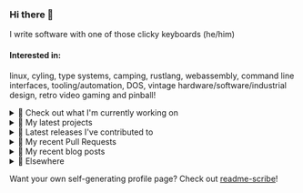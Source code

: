 ### Hi there 👋

I write software with one of those clicky keyboards (he/him)

#### Interested in:
linux, cyling, type systems, camping, rustlang, webassembly, command line interfaces, tooling/automation, DOS, vintage hardware/software/industrial design, retro video gaming and pinball!
<details><summary>👀 Check out what I'm currently working on</summary><br />

- [rickycodes/misterfpga_font_randomizer](https://github.com/rickycodes/misterfpga_font_randomizer) - randomise the font setting for MiSTer FPGA (1 week ago)
- [MetaMask/metamask-mobile](https://github.com/MetaMask/metamask-mobile) - Mobile web browser providing access to websites that use the Ethereum blockchain (2 months ago)
- [MetaMask/action-npm-publish](https://github.com/MetaMask/action-npm-publish) - GitHub Action to publish to NPM (2 months ago)
- [rickycodes/pve-no-subscription](https://github.com/rickycodes/pve-no-subscription) - Proxmox VE No-Subscription Removal (3 months ago)
- [MetaMask/metamask-extension](https://github.com/MetaMask/metamask-extension) - :globe_with_meridians: :electric_plug: The MetaMask browser extension enables browsing Ethereum blockchain enabled websites (3 months ago)
</details>

<details><summary>🌱 My latest projects</summary><br />

- [rickycodes/misterfpga_font_randomizer](https://github.com/rickycodes/misterfpga_font_randomizer) - randomise the font setting for MiSTer FPGA
- [rickycodes/win98config](https://github.com/rickycodes/win98config) - Example multi-boot setup for window98
- [rickycodes/kitties](https://github.com/rickycodes/kitties) - micro site to browse CryptoKitties
- [rickycodes/pve-no-subscription](https://github.com/rickycodes/pve-no-subscription) - Proxmox VE No-Subscription Removal
- [rickycodes/ftse-rs](https://github.com/rickycodes/ftse-rs) - scrape and filter hl.co.uk market summaries
</details>

<details><summary>🔭 Latest releases I've contributed to</summary><br />

- [MetaMask/metamask-desktop](https://github.com/MetaMask/metamask-desktop) ([@metamask/desktop@0.3.0](https://github.com/MetaMask/metamask-desktop/releases/tag/%40metamask/desktop%400.3.0), 2 weeks ago) - 🖥️ The MetaMask Desktop app is a companion app that improves the overall performance of the MetaMask Extension Flask build
- [MetaMask/metamask-mobile](https://github.com/MetaMask/metamask-mobile) ([v6.0.1](https://github.com/MetaMask/metamask-mobile/releases/tag/v6.0.1), 2 weeks ago) - Mobile web browser providing access to websites that use the Ethereum blockchain
- [MetaMask/core](https://github.com/MetaMask/core) ([v43.0.0](https://github.com/MetaMask/core/releases/tag/v43.0.0), 2 weeks ago) - This monorepo is a collection of packages used across multiple MetaMask clients
- [MetaMask/snaps-monorepo](https://github.com/MetaMask/snaps-monorepo) ([v0.30.0](https://github.com/MetaMask/snaps-monorepo/releases/tag/v0.30.0), 2 weeks ago) - Monorepo for Snaps dependencies.
- [rickycodes/misterfpga_font_randomizer](https://github.com/rickycodes/misterfpga_font_randomizer) ([v1.0.0](https://github.com/rickycodes/misterfpga_font_randomizer/releases/tag/v1.0.0), 3 weeks ago) - randomise the font setting for MiSTer FPGA
</details>

<details><summary>🔨 My recent Pull Requests</summary><br />

- [remove extra zero balance account potentially created from seeking ahead](https://github.com/MetaMask/metamask-mobile/pull/5459) on [MetaMask/metamask-mobile](https://github.com/MetaMask/metamask-mobile) (2 months ago)
- [Use SHA instead of tag for action consumption](https://github.com/MetaMask/action-npm-publish/pull/21) on [MetaMask/action-npm-publish](https://github.com/MetaMask/action-npm-publish) (2 months ago)
- [Add step to &#34;Update shorthand major version tag&#34;](https://github.com/MetaMask/action-npm-publish/pull/20) on [MetaMask/action-npm-publish](https://github.com/MetaMask/action-npm-publish) (2 months ago)
- [Add release workflows](https://github.com/MetaMask/action-npm-publish/pull/15) on [MetaMask/action-npm-publish](https://github.com/MetaMask/action-npm-publish) (3 months ago)
- [Use npm for dependencies](https://github.com/MetaMask/metamask-mobile/pull/5324) on [MetaMask/metamask-mobile](https://github.com/MetaMask/metamask-mobile) (3 months ago)
</details>

<details><summary>📜 My recent blog posts</summary><br />

- [Publishing my Website to the peer-to-peer Web](//ricky.codes/blog/posts/publishing-to-the-peer-to-peer-web/) (4 years ago)
</details>

<details><summary>🔗 Elsewhere</summary><br />

- Web: https://ricky.codes
- Twitter: https://twitter.com/rickycodes
- Blog: https://ricky.codes/blog
</details>

Want your own self-generating profile page? Check out [readme-scribe](https://github.com/muesli/readme-scribe)!

